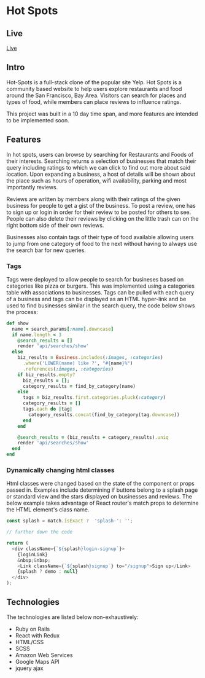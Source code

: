 
# Hot Spots

## Live
  [Live](https://hot-spots-app.herokuapp.com/#/)

## Intro

Hot-Spots is a full-stack clone of the popular site Yelp. Hot Spots is a community based website to help users explore restaurants and food around the San Francisco, Bay Area. Visitors can search for places and types of food, while members can place reviews to influence ratings.

This project was built in a 10 day time span, and more features are intended to be
implemented soon.

## Features

In hot spots, users can browse by searching for Restaurants and Foods of their interests.
Searching returns a selection of businesses that match their query including ratings
to which we can click to find out more about said location. Upon expanding a business,
a host of details will be shown about the place such as hours of operation,
wifi availability, parking and most importantly reviews.

Reviews are written by members along with their ratings of the given business
for people to get a gist of the business. To post a review, one has to sign up or
login in order for their review to be posted for others to see. People can also
delete their reviews by clicking on the little trash can on the right bottom side of
their own reviews.

Businesses also contain tags of their type of food available allowing users to
jump from one category of food to the next without having to always use the
search bar for new queries.

### Tags

Tags were deployed to allow people to search for busineses based on categories like pizza or burgers. This was implemented using a categories table with associations to businesses. Tags can be pulled with each query of a business and tags can be displayed as an HTML hyper-link and be used to find businesses similar in the search query, the code below shows the process:


``` ruby
def show
  name = search_params[:name].downcase]
  if name.length < 3
    @search_results = []
    render 'api/searches/show'
  else
    biz_results = Business.includes(:images, :categories)
      .where('LOWER(name) like ?', "#{name}%")
      .references(:images, :categories)
    if biz_results.empty?
      biz_results = [];
      category_results = find_by_category(name)
    else
      tags = biz_results.first.categories.pluck(:category)
      category_results = []
      tags.each do |tag|
        category_results.concat(find_by_category(tag.downcase))
      end
    end

    @search_results = (biz_results + category_results).uniq
    render 'api/searches/show'
  end
end
```

### Dynamically changing html classes

Html classes were changed based on the state of the component or props passed in. Examples include determining if buttons belong to a splash page or standard view and the stars displayed on businesses and reviews. The below example takes advantage of React router's match props to determine the HTML element's class name.

``` JavaScript
const splash = match.isExact ?  'splash-': '';

// further down the code

return (
  <div className={`${splash}login-signup`}>
    {loginLink}
    &nbsp;&nbsp;
    <Link className={`${splash}signup`} to="/signup">Sign up</Link>
    {splash ? demo : null}
  </div>
);
```


## Technologies

The technologies are listed below non-exhaustively:
* Ruby on Rails
* React with Redux
* HTML/CSS
* SCSS
* Amazon Web Services
* Google Maps API
* jquery ajax

